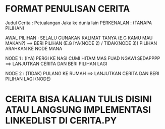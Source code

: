 # FORMAT PENULISAN CERITA 
Judul Cerita : Petualangan Jaka ke dunia lain
PERKENALAN : (TANAPA PILIHAN)

AWAL PILIHAN : SELALU GUNAKAN KALIMAT TANYA (E.G KAMU MAU MAKAN?) ==> BERI PILIHAN (E.G IYA(NODE 2) / TIDAK(NODE 3)) PILIHAN ARAHKAN KE NODE MANA 

NODE 1 : (IYA) PERGI KE NASI CUMI HITAM MAS FUAD NGAWI SEDAPPPP ==> LANJUTKAN CERITA DAN BERI PILIHAN LAGI

NODE 2 : (TIDAK) PULANG KE RUMAH ==> LANJUTKAN CERITA DAN BERI PILIHAN LAGI (NODE)


# CERITA BISA KALIAN TULIS DISINI ATAU LANGSUNG IMPLEMENTASI LINKEDLIST DI CERITA.PY
